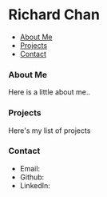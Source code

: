 

# Richard Chan

* [About Me](#about-me)
* [Projects](#projects)
* [Contact](#contact)

### About Me
Here is a little about me..


### Projects
Here's my list of projects


### Contact
* Email:
* Github:
* LinkedIn:

